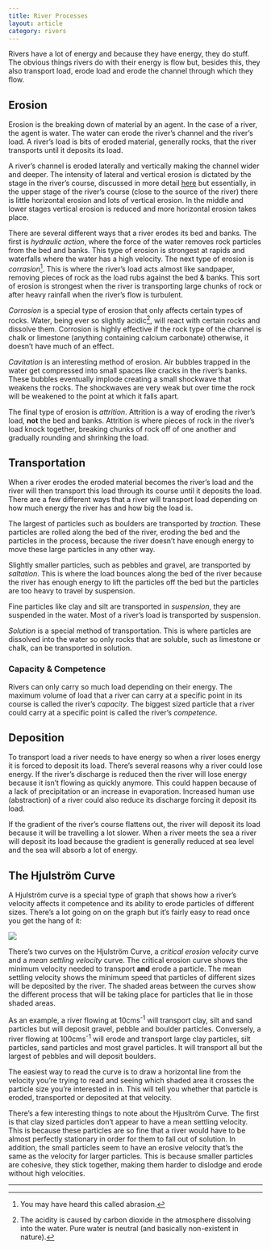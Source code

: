 ```yaml
---
title: River Processes
layout: article
category: rivers
---
```


Rivers have a lot of energy and because they have energy, they do stuff. The obvious things rivers do with their energy is flow but, besides this, they also transport load, erode load and erode the channel through which they flow. 

## Erosion

Erosion is the breaking down of material by an agent. In the case of a river, the agent is water. The water can erode the river’s channel and the river’s load. A river’s load is bits of eroded material, generally rocks, that the river transports until it deposits its load.

A river’s channel is eroded laterally and vertically making the channel wider and deeper. The intensity of lateral and vertical erosion is dictated by the stage in the river’s course, discussed in more detail [here][river-stages] but essentially, in the upper stage of the river’s course (close to the source of the river) there is little horizontal erosion and lots of vertical erosion. In the middle and lower stages vertical erosion is reduced and more horizontal erosion takes place. 

There are several different ways that a river erodes its bed and banks. The first is _hydraulic action_, where the force of the water removes rock particles from the bed and banks. This type of erosion is strongest at rapids and waterfalls where the water has a high velocity. The next type of erosion is _corrasion_[^1]. This is where the river’s load acts almost like sandpaper, removing pieces of rock as the load rubs against the bed & banks. This sort of erosion is strongest when the river is transporting large chunks of rock or after heavy rainfall when the river’s flow is turbulent. 

_Corrosion_ is a special type of erosion that only affects certain types of rocks. Water, being ever so slightly acidic[^2], will react with certain rocks and dissolve them. Corrosion is highly effective if the rock type of the channel is chalk or limestone (anything containing calcium carbonate) otherwise, it doesn’t have much of an effect.

_Cavitation_ is an interesting method of erosion. Air bubbles trapped in the water get compressed into small spaces like cracks in the river’s banks. These bubbles eventually implode creating a small shockwave that weakens the rocks. The shockwaves are very weak but over time the rock will be weakened to the point at which it falls apart.

The final type of erosion is _attrition_. Attrition is a way of eroding the river’s load, **not** the bed and banks. Attrition is where pieces of rock in the river’s load knock together, breaking chunks of rock off of one another and gradually rounding and shrinking the load.

## Transportation

When a river erodes the eroded material becomes the river’s load and the river will then transport this load through its course until it deposits the load. There are a few different ways that a river will transport load depending on how much energy the river has and how big the load is. 

The largest of particles such as boulders are transported by _traction_. These particles are rolled along the bed of the river, eroding the bed and the particles in the process, because the river doesn’t have enough energy to move these large particles in any other way. 

Slightly smaller particles, such as pebbles and gravel, are transported by _saltation_. This is where the load bounces along the bed of the river because the river has enough energy to lift the particles off the bed but the particles are too heavy to travel by suspension.

Fine particles like clay and silt are transported in _suspension_, they are suspended in the water. Most of a river’s load is transported by suspension.

_Solution_ is a special method of transportation. This is where particles are dissolved into the water so only rocks that are soluble, such as limestone or chalk, can be transported in solution.

### Capacity & Competence

Rivers can only carry so much load depending on their energy. The maximum volume of load that a river can carry at a specific point in its course is called the river’s _capacity_. The biggest sized particle that a river could carry at a specific point is called the river’s _competence_.

## Deposition

To transport load a river needs to have energy so when a river loses energy it is forced to deposit its load. There’s several reasons why a river could lose energy. If the river’s discharge is reduced then the river will lose energy because it isn’t flowing as quickly anymore. This could happen because of a lack of precipitation or an increase in evaporation. Increased human use (abstraction) of a river could also reduce its discharge forcing it deposit its load. 

If the gradient of the river’s course flattens out, the river will deposit its load because it will be travelling a lot slower. When a river meets the sea a river will deposit its load because the gradient is generally reduced at sea level and the sea will absorb a lot of energy. 

## The Hjulström Curve

A Hjulström curve is a special type of graph that shows how a river’s velocity affects it competence and its ability to erode particles of different sizes. There’s a lot going on on the graph but it’s fairly easy to read once you get the hang of it:

![][hjulstrom-curve]

There’s two curves on the Hjulström Curve, a _critical erosion velocity_ curve and a _mean settling velocity_ curve. The critical erosion curve shows the minimum velocity needed to transport **and** erode a particle. The mean settling velocity shows the minimum speed that particles of different sizes will be deposited by the river. The shaded areas between the curves show the different process that will be taking place for particles that lie in those shaded areas. 

As an example, a river flowing at 10cms<sup>-1</sup> will transport clay, silt and sand particles but will deposit gravel, pebble and boulder particles. Conversely, a river flowing at 100cms<sup>-1</sup> will erode and transport large clay particles, silt particles, sand particles and most gravel particles. It will transport all but the largest of pebbles and will deposit boulders. 

The easiest way to read the curve is to draw a horizontal line from the velocity you’re trying to read and seeing which shaded area it crosses the particle size you’re interested in in. This will tell you whether that particle is eroded, transported or deposited at that velocity.

There’s a few interesting things to note about the Hjusltröm Curve. The first is that clay sized particles don’t appear to have a mean settling velocity. This is because these particles are so fine that a river would have to be almost perfectly stationary in order for them to fall out of solution. In addition, the small particles seem to have an erosive velocity that’s the same as the velocity for larger particles. This is because smaller particles are cohesive, they stick together, making them harder to dislodge and erode without high velocities. 

---

[^1]: You may have heard this called abrasion. 

[^2]: The acidity is caused by carbon dioxide in the atmosphere dissolving into the water. Pure water is neutral (and basically non-existent in nature). 

[river-stages]: /rivers/river-stages/
[hjulstrom-curve]: /Images/rivers/hjulstrom-curve.svg